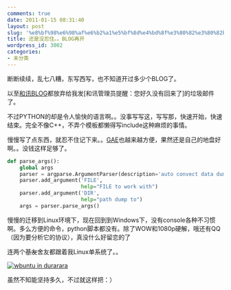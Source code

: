 ```yaml
---
comments: true
date: 2011-01-15 08:31:40
layout: post
slug: '%e8%bf%98%e6%98%af%e6%b2%a1%e5%bf%8d%e4%bd%8f%e3%80%82%e3%80%82blog%e5%86%8d%e5%bc%80'
title: 还是没忍住。。BLOG再开
wordpress_id: 3002
categories:
- 未分类
---
```


断断续续，乱七八糟，东写西写，也不知道开过多少个BLOG了。  

以至[和讯BLOG](http://blog.hexun.com/)都放弃给我发[和讯管理员提醒：您好久没有回来了]的垃圾邮件了。


不过PYTHON的却是令人愉快的语言啊。。没事写写这，写写那，快速开始，快速结束。完全不像C++，不弄个模板都懒得写include这种麻烦的事情。  

慢慢写了点东西，就忍不住记下来。。[GAE](http://appengine.google.com/)也越来越方便，果然还是自己的地盘好啊。。没钱这样足够了。


``` python
def parse_args():
    global args
    parser = argparse.ArgumentParser(description='auto convect data dump by DotaHIT to xml')
    parser.add_argument('FILE',
                        help="FILE to work with")
    parser.add_argument('DIR',
                        help="path dump to")
    args = parser.parse_args()
```


慢慢的迁移到Linux环境下，现在回到到Windows下，没有console各种不习惯啊。多么方便的命令，python脚本都没有。除了WOW和1080p硬解，哦还有QQ（因为要分析它的协议），真没什么好留恋的了  

连两个<del>基友</del>舍友都跟着我Linux单系统了。。


[![wbuntu in durarara](http://binuximage.appspot.com/img/1001-[POPGO][durarara][11][GB][X264_AAC][1280x720][76999FCB][11-14-13].JPG)](http://binuximage.appspot.com/img/1001-[POPGO][durarara][11][GB][X264_AAC][1280x720][76999FCB][11-14-13].JPG)


虽然不知能坚持多久，不过就这样把：）
